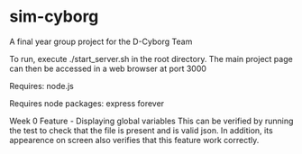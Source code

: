 sim-cyborg
==========

A final year group project for the D-Cyborg Team

To run, execute ./start_server.sh in the root directory. The main project page can then be accessed in a web browser at port 3000

Requires:
node.js

Requires node packages:
express
forever


Week 0
Feature - Displaying global variables
This can be verified by running the test to check that the file is present and is valid json. In addition, its appearence on screen also verifies that this feature work correctly.
